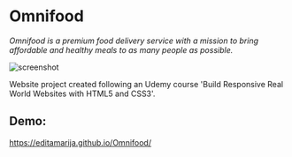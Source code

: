 # Omnifood

*Omnifood is a premium food delivery service with a mission to bring affordable and healthy meals to as many people as possible.*
  

![screenshot](https://user-images.githubusercontent.com/52567746/78704556-b15a1880-7914-11ea-8586-5115be896aba.png)

Website project created following an Udemy course 'Build Responsive Real World Websites with HTML5 and CSS3'.

## Demo:
https://editamarija.github.io/Omnifood/
